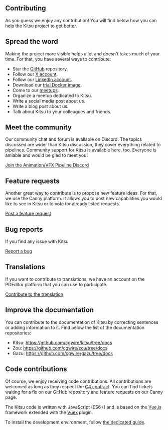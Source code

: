 ## Contributing

As you guess we enjoy any contribution! You will find below how you can help the Kitsu project to get better.


## Spread the word

Making the project more visible helps a lot and doesn't takes much of your time. 
For that, you have several ways to contribute:

- Star the [GitHub](https://github.com/cgwire/kitsu) repository.
- Follow our [X account](https://twitter.com/cgwirekitsu).
- Follow our [LinkedIn account](https://www.linkedin.com/company/cgwire/).
- Download our [trial Docker image](https://hub.docker.com/r/cgwire/cgwire).
- Come to our [meetups](https://www.meetup.com/Infrastructure-et-film-danimation/).
- Organize a meetup dedicated to Kitsu.
- Write a social media post about us.
- Write a blog post about us.
- Talk about Kitsu to your colleagues and friends.


## Meet the community

Our community chat and forum is available on Discord. The topics discussed are wider 
than Kitsu discussion, they cover everything related to pipelines.
Community support for Kitsu is available here, too. Everyone is amiable and would
be glad to meet you!

[Join the Animation/VFX Pipeline Discord](https://discord.com/invite/VbCxtKN)


## Feature requests

Another great way to contribute is to propose new feature ideas. For that, we use the
Canny platform. It allows you to post new capabilities you would like to see in Kitsu or to vote 
for already listed requests.

[Post a feature request ](https://cgwire.canny.io/)


## Bug reports

If you find any issue with Kitsu 

[Report a bug](https://github.com/cgwire/kitsu/issues)


## Translations

If you want to contribute to translations, we have an account on the POEditor platform that you can use to participate.

[Contribute to the translation](https://poeditor.com/join/project?hash=fpUejpWDVo)


## Improve the documentation

You can contribute to the documentation of Kitsu by correcting sentences or adding information to it. Find below the list
of the documentation repositories:

* Kitsu: https://github.com/cgwire/kitsu/tree/docs
* Zou: https://github.com/cgwire/zou/tree/docs
* Gazu: https://github.com/cgwire/gazu/tree/docs


## Code contributions

Of course, we enjoy receiving code contributions. 
All contributions are welcomed as long as they respect the [C4
contract](https://rfc.zeromq.org/spec:42/C4). You can find tickets waiting for a fix on our GitHub repository and 
feature requests on our Canny page.

The Kitsu code is written with JavaScript (ES6+) and is based on the 
[Vue.js](https://vuejs.org/v2/guide/) framework extended with 
the [Vuex](https://vuex.vuejs.org) plugin.

To install the development environment, follow [the dedicated guide](https://kitsu.cg-wire.com/development-environment/).
